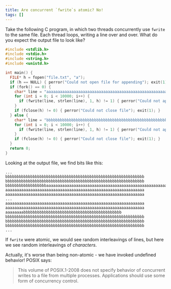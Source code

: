 ```yaml
---
title: Are concurrent `fwrite`s atomic? No!
tags: []
---
```


Take the following C program, in which two threads concurrently use `fwrite` to the same file. Each thread loops, writing a line over and over. What do you expect the output file to look like?

```c
#include <stdlib.h>
#include <stdio.h>
#include <string.h>
#include <unistd.h>

int main() {
  FILE* h = fopen("file.txt", "a");
  if (h == NULL) { perror("Could not open file for appending"); exit(1); }
  if (fork() == 0) {
    char* line = "aaaaaaaaaaaaaaaaaaaaaaaaaaaaaaaaaaaaaaaaaaaaaaaaaaaaaaaaaaaaa\n";
    for (int i = 0; i < 10000; i++) {
      if (fwrite(line, strlen(line), 1, h) != 1) { perror("Could not append line to file"); exit(1); }
    }
    if (fclose(h) != 0) { perror("Could not close file"); exit(1); }
  } else {
    char* line = "bbbbbbbbbbbbbbbbbbbbbbbbbbbbbbbbbbbbbbbbbbbbbbbbbbbbbbbbbbbbb\n";
    for (int i = 0; i < 10000; i++) {
      if (fwrite(line, strlen(line), 1, h) != 1) { perror("Could not append line to file"); exit(1); }
    }
    if (fclose(h) != 0) { perror("Could not close file"); exit(1); }
  }
  return 0;
}
```

Looking at the output file, we find bits like this:

```
...
bbbbbbbbbbbbbbbbbbbbbbbbbbbbbbbbbbbbbbbbbbbbbbbbbbbbbbbbbbbbb
bbbbbbbbbbbbbbbbbbbbbbbbbbbbbbbbbbbbbbbbbbbbbbbbbbbbbbbbbbbbb
bbbbbbbbbbbbbbbbbbaaaaaaaaaaaaaaaaaaaaaaaaaaaaaaaaaaaaaaaaaaaaaaaaaaaaaaaaa
aaaaaaaaaaaaaaaaaaaaaaaaaaaaaaaaaaaaaaaaaaaaaaaaaaaaaaaaaaaaa
aaaaaaaaaaaaaaaaaaaaaaaaaaaaaaaaaaaaaaaaaaaaaaaaaaaaaaaaaaaaa
...
aaaaaaaaaaaaaaaaaaaaaaaaaaaaaaaaaaaaaaaaaaaaaaaaaaaaaaaaaaaaa
aaaaaaaaaaaaaaaaaaaaaaaaaaaaaaaaaaaaaaaaaaaaaaaaaaaaaaaaaaaaa
aaaaaaaabbbbbbbbbbbbbbbbbbbbbbbbbbbbbbbbbbbbbbbbbbb
bbbbbbbbbbbbbbbbbbbbbbbbbbbbbbbbbbbbbbbbbbbbbbbbbbbbbbbbbbbbb
bbbbbbbbbbbbbbbbbbbbbbbbbbbbbbbbbbbbbbbbbbbbbbbbbbbbbbbbbbbbb
bbbbbbbbbbbbbbbbbbbbbbbbbbbbbbbbbbbbbbbbbbbbbbbbbbbbbbbbbbbbb
...
```

If `fwrite` were atomic, we would see random interleavings of lines, but here we see random interleavings of _characters_.

Actually, it's worse than being non-atomic - we have invoked undefined behavior! POSIX says:

> This volume of POSIX.1-2008 does not specify behavior of concurrent writes to a file from multiple processes. Applications should use some form of concurrency control.
